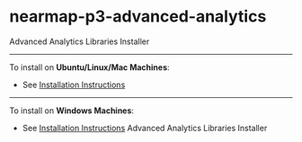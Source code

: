 # nearmap-p3-advanced-analytics
Advanced Analytics Libraries Installer

****
To install on **Ubuntu/Linux/Mac Machines**:

- See [Installation Instructions](../install/Ubuntu_Install.md)
****
To install on **Windows Machines**:

- See [Installation Instructions](../install/Windows_Install.md)
Advanced Analytics Libraries Installer
